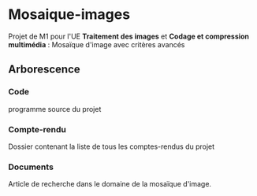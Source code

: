 # Mosaique-images
Projet de M1 pour l'UE **Traitement des images** et **Codage et compression multimédia** : Mosaïque d'image avec critères avancés

## Arborescence 

### Code
programme source du projet
### Compte-rendu 
Dossier contenant la liste de tous les comptes-rendus du projet
### Documents
Article de recherche dans le domaine de la mosaïque d'image.
